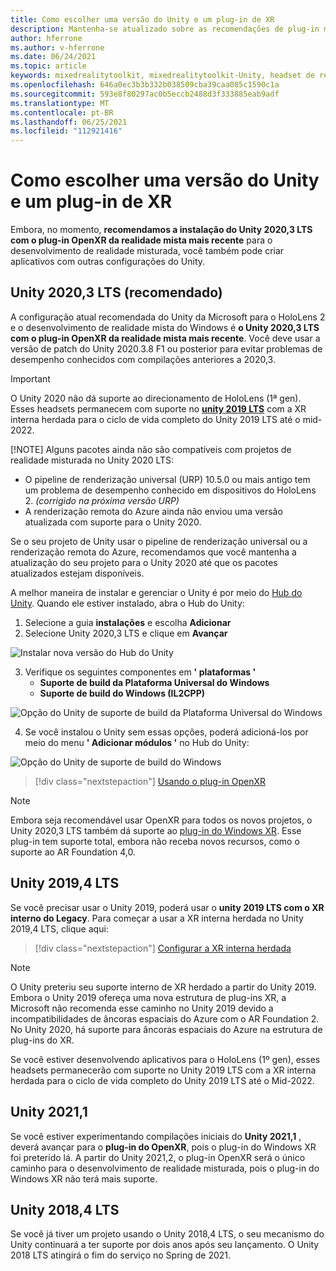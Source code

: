 ```yaml
---
title: Como escolher uma versão do Unity e um plug-in de XR
description: Mantenha-se atualizado sobre as recomendações de plug-in mais recentes do Unity e do XR para o desenvolvimento de aplicativos do HoloLens.
author: hferrone
ms.author: v-hferrone
ms.date: 06/24/2021
ms.topic: article
keywords: mixedrealitytoolkit, mixedrealitytoolkit-Unity, headset de realidade misturada, headset de realidade mista do Windows, headset da realidade virtual, Unity
ms.openlocfilehash: 646a0ec3b3b332b038509cba39caa085c1590c1a
ms.sourcegitcommit: 593e8f80297ac0b5eccb2488d3f333885eab9adf
ms.translationtype: MT
ms.contentlocale: pt-BR
ms.lasthandoff: 06/25/2021
ms.locfileid: "112921416"
---
```

# <a name="choosing-a-unity-version-and-xr-plugin"></a>Como escolher uma versão do Unity e um plug-in de XR

Embora, no momento, **recomendamos a instalação do Unity 2020,3 LTS com o plug-in OpenXR da realidade mista mais recente** para o desenvolvimento de realidade misturada, você também pode criar aplicativos com outras configurações do Unity.

## <a name="unity-20203-lts-recommended"></a>Unity 2020,3 LTS (recomendado)

A configuração atual recomendada do Unity da Microsoft para o HoloLens 2 e o desenvolvimento de realidade mista do Windows é **o Unity 2020,3 LTS com o plug-in OpenXR da realidade mista mais recente**. Você deve usar a versão de patch do Unity 2020.3.8 F1 ou posterior para evitar problemas de desempenho conhecidos com compilações anteriores a 2020,3.

> [!IMPORTANT]
> O Unity 2020 não dá suporte ao direcionamento de HoloLens (1ª gen). Esses headsets permanecem com suporte no **[unity 2019 LTS](#unity-20194-lts)** com a XR interna herdada para o ciclo de vida completo do Unity 2019 LTS até o mid-2022.
>
> [!NOTE]
> Alguns pacotes ainda não são compatíveis com projetos de realidade misturada no Unity 2020 LTS:
> 
> * O pipeline de renderização universal (URP) 10.5.0 ou mais antigo tem um problema de desempenho conhecido em dispositivos do HoloLens 2. _(corrigido na próxima versão URP)_
> * A renderização remota do Azure ainda não enviou uma versão atualizada com suporte para o Unity 2020.
>
> Se o seu projeto de Unity usar o pipeline de renderização universal ou a renderização remota do Azure, recomendamos que você mantenha a atualização do seu projeto para o Unity 2020 até que os pacotes atualizados estejam disponíveis.

A melhor maneira de instalar e gerenciar o Unity é por meio do <a href="https://unity3d.com/get-unity/download" target="_blank">Hub do Unity</a>. Quando ele estiver instalado, abra o Hub do Unity:

1. Selecione a guia **instalações** e escolha **Adicionar**
2. Selecione Unity 2020,3 LTS e clique em **Avançar**

![Instalar nova versão do Hub do Unity](images/unity-hub-img-01.png)

3. Verifique os seguintes componentes em **' plataformas '**
    * **Suporte de build da Plataforma Universal do Windows**
    * **Suporte de build do Windows (IL2CPP)**

![Opção do Unity de suporte de build da Plataforma Universal do Windows](../images/Unity_Install_Option_UWP.png)

4. Se você instalou o Unity sem essas opções, poderá adicioná-los por meio do menu **' Adicionar módulos '** no Hub do Unity:

![Opção do Unity de suporte de build do Windows](../images/Unity_Install_Option_UWP2.png)

> [!div class="nextstepaction"]
> [Usando o plug-in OpenXR](/windows/mixed-reality/develop/unity/xr-project-setup?tabs=openxr)

> [!NOTE]
> Embora seja recomendável usar OpenXR para todos os novos projetos, o Unity 2020,3 LTS também dá suporte ao [plug-in do Windows XR](/windows/mixed-reality/develop/unity/xr-project-setup?tabs=windowsxr). Esse plug-in tem suporte total, embora não receba novos recursos, como o suporte ao AR Foundation 4,0.

## <a name="unity-20194-lts"></a>Unity 2019,4 LTS

Se você precisar usar o Unity 2019, poderá usar o **unity 2019 LTS com o XR interno do Legacy**. Para começar a usar a XR interna herdada no Unity 2019,4 LTS, clique aqui:

> [!div class="nextstepaction"]
> [Configurar a XR interna herdada](/windows/mixed-reality/develop/unity/xr-project-setup?tabs=legacy)

> [!NOTE]
> O Unity preteriu seu suporte interno de XR herdado a partir do Unity 2019.  Embora o Unity 2019 ofereça uma nova estrutura de plug-ins XR, a Microsoft não recomenda esse caminho no Unity 2019 devido a incompatibilidades de âncoras espaciais do Azure com o AR Foundation 2.  No Unity 2020, há suporte para âncoras espaciais do Azure na estrutura de plug-ins do XR.

Se você estiver desenvolvendo aplicativos para o HoloLens (1º gen), esses headsets permanecerão com suporte no Unity 2019 LTS com a XR interna herdada para o ciclo de vida completo do Unity 2019 LTS até o Mid-2022.

## <a name="unity-20211"></a>Unity 2021,1

Se você estiver experimentando compilações iniciais do **Unity 2021,1** , deverá avançar para o **plug-in do OpenXR**, pois o plug-in do Windows XR foi preterido lá.  A partir do Unity 2021,2, o plug-in OpenXR será o único caminho para o desenvolvimento de realidade misturada, pois o plug-in do Windows XR não terá mais suporte.

## <a name="unity-20184-lts"></a>Unity 2018,4 LTS

Se você já tiver um projeto usando o Unity 2018,4 LTS, o seu mecanismo do Unity continuará a ter suporte por dois anos após seu lançamento.  O Unity 2018 LTS atingirá o fim do serviço no Spring de 2021.
